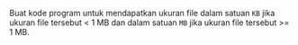 Buat kode program untuk mendapatkan ukuran file dalam satuan `KB` jika ukuran file tersebut < 1 MB dan dalam satuan `MB` jika ukuran file tersebut >= 1 MB.
